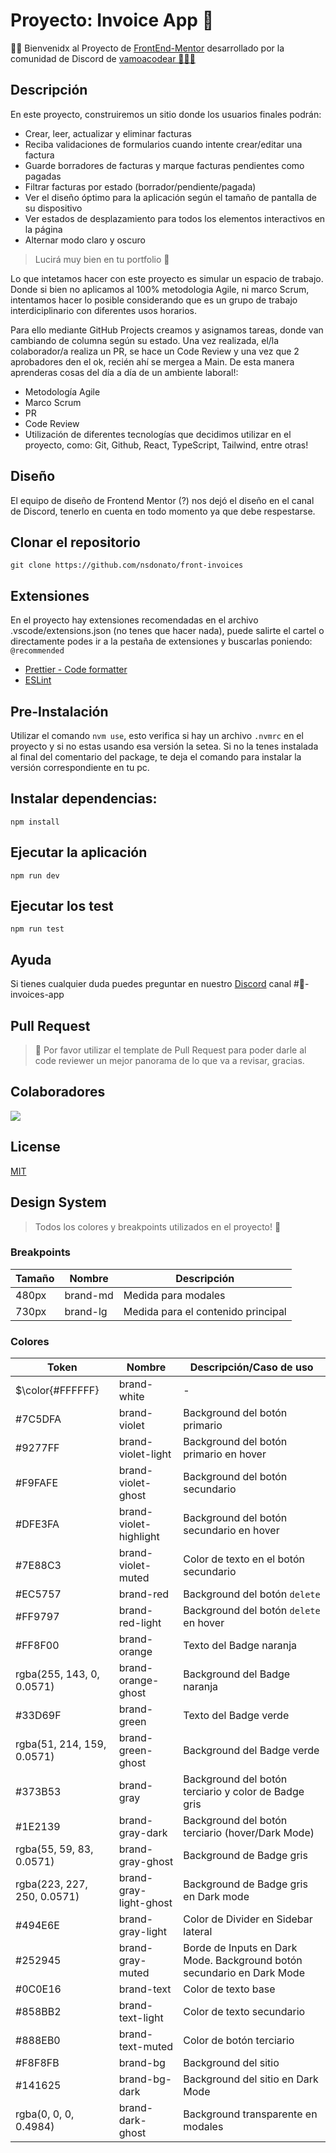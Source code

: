 # Proyecto: Invoice App 🧾

👋🏻 Bienvenidx al Proyecto de [FrontEnd-Mentor](https://www.frontendmentor.io/challenges/invoice-app-i7KaLTQjl) desarrollado por la comunidad de Discord de [vamoacodear 👩🏻‍💻](https://www.twitch.tv/vamoacodear)

## Descripción

En este proyecto, construiremos un sitio donde los usuarios finales podrán:

- Crear, leer, actualizar y eliminar facturas
- Reciba validaciones de formularios cuando intente crear/editar una factura
- Guarde borradores de facturas y marque facturas pendientes como pagadas
- Filtrar facturas por estado (borrador/pendiente/pagada)
- Ver el diseño óptimo para la aplicación según el tamaño de pantalla de su dispositivo
- Ver estados de desplazamiento para todos los elementos interactivos en la página
- Alternar modo claro y oscuro

> Lucirá muy bien en tu portfolio 🎨

Lo que intetamos hacer con este proyecto es simular un espacio de trabajo.
Donde si bien no aplicamos al 100% metodologia Agile, ni marco Scrum, intentamos hacer lo posible considerando que es un grupo de trabajo interdiciplinario con diferentes usos horarios.

Para ello mediante GitHub Projects creamos y asignamos tareas, donde van cambiando de columna según su estado. Una vez realizada, el/la colaborador/a realiza un PR, se hace un Code Review y una vez que 2 aprobadores den el ok, recién ahí se mergea a Main.
De esta manera aprenderas cosas del día a día de un ambiente laboral!:

- Metodología Agile
- Marco Scrum
- PR
- Code Review
- Utilización de diferentes tecnologías que decidimos utilizar en el proyecto, como: Git, Github, React, TypeScript, Tailwind, entre otras!

## Diseño

El equipo de diseño de Frontend Mentor (?) nos dejó el diseño en el canal de Discord, tenerlo en cuenta en todo momento
ya que debe respestarse.

## Clonar el repositorio

```
git clone https://github.com/nsdonato/front-invoices
```

## Extensiones

En el proyecto hay extensiones recomendadas en el archivo .vscode/extensions.json (no tenes que hacer nada), puede salirte el cartel o directamente podes ir a la pestaña de extensiones y buscarlas poniendo: `@recommended`

- [Prettier - Code formatter](https://marketplace.visualstudio.com/items?itemName=esbenp.prettier-vscode)
- [ESLint](https://marketplace.visualstudio.com/items?itemName=dbaeumer.vscode-eslint)

## Pre-Instalación

Utilizar el comando `nvm use`, esto verifica si hay un archivo `.nvmrc` en el proyecto y si no estas usando esa versión la setea. Si no la tenes instalada al final del comentario del package, te deja el comando para instalar la versión correspondiente en tu pc.

## Instalar dependencias:

```
npm install
```

## Ejecutar la aplicación

```
npm run dev
```

## Ejecutar los test

```
npm run test
```

## Ayuda

Si tienes cualquier duda puedes preguntar en nuestro [Discord](https://discord.io/vamoacodear) canal #🧾-invoices-app

## Pull Request

> 🚨 Por favor utilizar el template de Pull Request para poder darle al code reviewer un mejor panorama de lo que va a revisar, gracias.

## Colaboradores

<a href="https://github.com/nsdonato/front-invoices/graphs/contributors">
  <img src="https://contrib.rocks/image?repo=nsdonato/front-invoices" />
</a>

## License

[MIT](https://choosealicense.com/licenses/mit/)

## Design System

> Todos los colores y breakpoints utilizados en el proyecto! 🌈

### Breakpoints

| Tamaño | Nombre   | Descripción                        |
| ------ | -------- | ---------------------------------- |
| 480px  | brand-md | Medida para modales                |
| 730px  | brand-lg | Medida para el contenido principal |

### Colores

| Token                       | Nombre                 | Descripción/Caso de uso                                                |
| --------------------------- | ---------------------- | ---------------------------------------------------------------------- |
| $\color{#FFFFFF}            | brand-white            | -                                                                      |
| #7C5DFA                     | brand-violet           | Background del botón primario                                          |
| #9277FF                     | brand-violet-light     | Background del botón primario en hover                                 |
| #F9FAFE                     | brand-violet-ghost     | Background del botón secundario                                        |
| #DFE3FA                     | brand-violet-highlight | Background del botón secundario en hover                               |
| #7E88C3                     | brand-violet-muted     | Color de texto en el botón secundario                                  |
| #EC5757                     | brand-red              | Background del botón `delete`                                          |
| #FF9797                     | brand-red-light        | Background del botón `delete` en hover                                 |
| #FF8F00                     | brand-orange           | Texto del Badge naranja                                                |
| rgba(255, 143, 0, 0.0571)   | brand-orange-ghost     | Background del Badge naranja                                           |
| #33D69F                     | brand-green            | Texto del Badge verde                                                  |
| rgba(51, 214, 159, 0.0571)  | brand-green-ghost      | Background del Badge verde                                             |
| #373B53                     | brand-gray             | Background del botón terciario y color de Badge gris                   |
| #1E2139                     | brand-gray-dark        | Background del botón terciario (hover/Dark Mode)                       |
| rgba(55, 59, 83, 0.0571)    | brand-gray-ghost       | Background de Badge gris                                               |
| rgba(223, 227, 250, 0.0571) | brand-gray-light-ghost | Background de Badge gris en Dark mode                                  |
| #494E6E                     | brand-gray-light       | Color de Divider en Sidebar lateral                                    |
| #252945                     | brand-gray-muted       | Borde de Inputs en Dark Mode. Background botón secundario en Dark Mode |
| #0C0E16                     | brand-text             | Color de texto base                                                    |
| #858BB2                     | brand-text-light       | Color de texto secundario                                              |
| #888EB0                     | brand-text-muted       | Color de botón terciario                                               |
| #F8F8FB                     | brand-bg               | Background del sitio                                                   |
| #141625                     | brand-bg-dark          | Background del sitio en Dark Mode                                      |
| rgba(0, 0, 0, 0.4984)       | brand-dark-ghost       | Background transparente en modales                                     |
